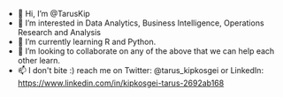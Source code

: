 - 👋 Hi, I’m @TarusKip
- 👀 I’m interested in Data Analytics, Business Intelligence, Operations Research and Analysis 
- 🌱 I’m currently learning R and Python.
- 💞️ I’m looking to collaborate on any of the above that we can help each other learn. 
- 📫 I don't bite :) reach me on Twitter: @tarus_kipkosgei or LinkedIn: https://www.linkedin.com/in/kipkosgei-tarus-2692ab168

<!---
TarusKip/TarusKip is a ✨ special ✨ repository because its `README.md` (this file) appears on your GitHub profile.
You can click the Preview link to take a look at your changes.
--->
